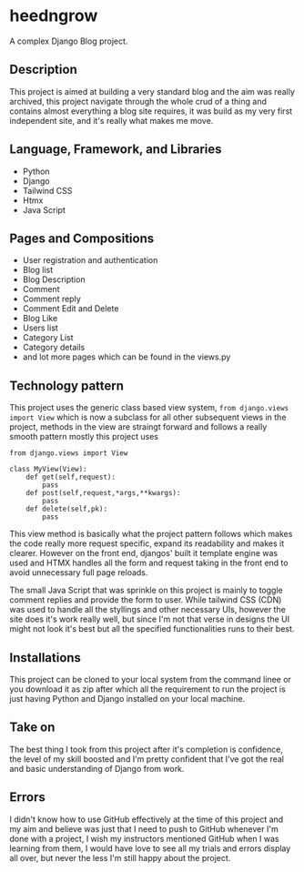 # heedngrow
A complex Django Blog project.

## Description
This project is aimed at building a very standard blog and the aim was really archived, this project navigate through the whole crud of a thing and contains almost everything a blog site requires, it was build as my very first independent site, and it's really what makes me move.

## Language, Framework, and Libraries

- Python
- Django
- Tailwind CSS
- Htmx
- Java Script

## Pages and Compositions

- User registration and authentication
- Blog list
- Blog Description
- Comment
- Comment reply
- Comment Edit and Delete
- Blog Like
- Users list
- Category List
- Category details
- and lot more pages which can be found in the views.py

## Technology pattern

This project uses the generic class based view system, `from django.views import View` which is now a subclass for all other subsequent views in the project, methods in the view are straingt forward and follows a really smooth pattern mostly this project uses 
```
from django.views import View

class MyView(View):
    def get(self,request):
        pass
    def post(self,request,*args,**kwargs):
        pass
    def delete(self,pk):
        pass
```
This view method is basically what the project pattern follows which makes the code really more request specific, expand its readability and makes it clearer.
However on the front end, djangos' built it template engine was used and HTMX handles all the form and request taking in the front end to avoid unnecessary full page reloads.

The small Java Script that was sprinkle on this project is mainly to toggle comment replies and provide the form to user.
While tailwind CSS (CDN) was used to handle all the styllings and other necessary UIs, however the site does it's work really well, but since I'm not that verse in designs the UI might not look it's best but all the specified functionalities runs to their best.

## Installations

This project can be cloned to your local system from the command linee or you download it as zip after which all the requirement to run the project is just having Python and Django installed on your local machine.

## Take on

The best thing I took from this project after it's completion is confidence, the level of my skill boosted and I'm pretty confident that I've got the real and basic understanding of Django from work.

## Errors
I didn't know how to use GitHub effectively at the time of this project and my aim and believe was just that I need to push to GitHub whenever I'm done with a project, I wish my instructors mentioned GitHub when I was learning from them, I would have love to see all my trials and errors display all over, but never the less I'm still happy about the project.
